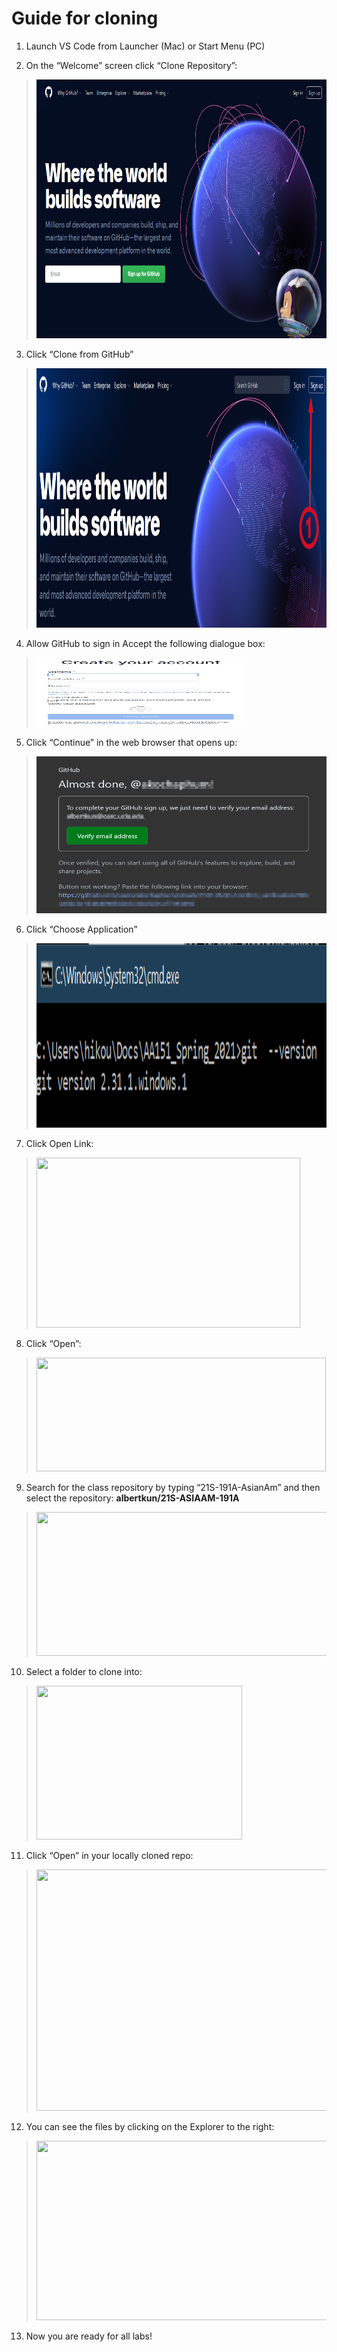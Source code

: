 # Guide for cloning

1.  Launch VS Code from Launcher (Mac) or Start Menu (PC)

2.  On the “Welcome” screen click “Clone Repository”:

> <img src="media\image1.png" style="width:6.5in;height:4.31667in" />

3.  Click “Clone from GitHub”

> <img src="media\image2.png" style="width:6.5in;height:4.31667in" />

4.  Allow GitHub to sign in Accept the following dialogue box:

> <img src="media\image3.png" style="width:3.47287in;height:1.15337in" />

5.  Click “Continue” in the web browser that opens up:

> <img src="media\image4.png" style="width:6.5in;height:2.60903in" />

6.  Click “Choose Application”

> <img src="media\image5.png" style="width:5.84752in;height:3.07655in" />

7.  Click Open Link:

> <img src="media\image6.png" style="width:4.39606in;height:2.82653in" />

8.  Click “Open”:

> <img src="media\image7.png" style="width:4.82154in;height:1.89577in" />

9.  Search for the class repository by typing “21S-191A-AsianAm” and
    then select the repository: **albertkun/21S-ASIAAM-191A**

> <img src="media\image8.png" style="width:6.5in;height:2.39931in" />

10. Select a folder to clone into:

> <img src="media\image9.png" style="width:3.43403in;height:2.56597in" />

11. Click “Open” in your locally cloned repo:

> <img src="media\image10.png" style="width:6.5in;height:4.02292in" />

12. You can see the files by clicking on the Explorer to the right:

> <img src="media\image11.png" style="width:6.5in;height:2.98611in" />

13. Now you are ready for all labs!
